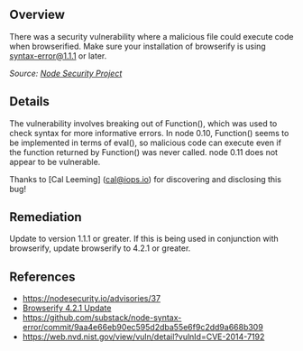 ## Overview

There was a security vulnerability where a malicious file could execute code when browserified. Make sure your installation of browserify is using syntax-error@1.1.1 or later. 

_Source: [Node Security Project](https://nodesecurity.io/advisories/37)_

## Details

The vulnerability involves breaking out of Function(), which was used to check syntax for more informative errors. In node 0.10, Function() seems to be implemented in terms of eval(), so malicious code can execute even if the function returned by Function() was never called. node 0.11 does not appear to be vulnerable.

Thanks to [Cal Leeming] (cal@iops.io) for discovering and disclosing this bug!

## Remediation
Update to version 1.1.1 or greater. If this is being used in conjunction with browserify, update browserify to 4.2.1 or greater.

## References
- https://nodesecurity.io/advisories/37
- [Browserify 4.2.1 Update](https://github.com/substack/node-browserify/blob/master/changelog.markdown#421)
- https://github.com/substack/node-syntax-error/commit/9aa4e66eb90ec595d2dba55e6f9c2dd9a668b309
- https://web.nvd.nist.gov/view/vuln/detail?vulnId=CVE-2014-7192